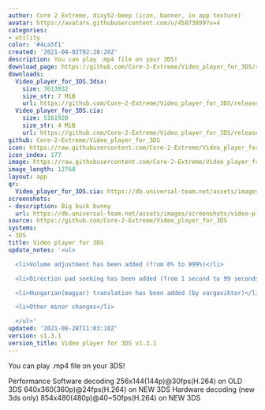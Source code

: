 ```yaml
---
author: Core 2 Extreme, dixy52-beep (icon, banner, in app texture)
avatar: https://avatars.githubusercontent.com/u/45873899?v=4
categories:
- utility
color: '#4ca5f1'
created: '2021-04-02T02:28:20Z'
description: You can play .mp4 file on your 3DS!
download_page: https://github.com/Core-2-Extreme/Video_player_for_3DS/releases
downloads:
  Video_player_for_3DS.3dsx:
    size: 7613032
    size_str: 7 MiB
    url: https://github.com/Core-2-Extreme/Video_player_for_3DS/releases/download/v1.3.1/Video_player_for_3DS.3dsx
  Video_player_for_3DS.cia:
    size: 5161920
    size_str: 4 MiB
    url: https://github.com/Core-2-Extreme/Video_player_for_3DS/releases/download/v1.3.1/Video_player_for_3DS.cia
github: Core-2-Extreme/Video_player_for_3DS
icon: https://raw.githubusercontent.com/Core-2-Extreme/Video_player_for_3DS/main/resource/icon.png
icon_index: 177
image: https://raw.githubusercontent.com/Core-2-Extreme/Video_player_for_3DS/main/resource/banner.png
image_length: 12768
layout: app
qr:
  Video_player_for_3DS.cia: https://db.universal-team.net/assets/images/qr/video_player_for_3ds-cia.png
screenshots:
- description: Big buck bunny
  url: https://db.universal-team.net/assets/images/screenshots/video-player-for-3ds/big-buck-bunny.png
source: https://github.com/Core-2-Extreme/Video_player_for_3DS
systems:
- 3DS
title: Video player for 3DS
update_notes: '<ul>

  <li>Volume adjustment has been added (from 0% to 999%)</li>

  <li>Direction pad seeking has been added (from 1 second to 99 seconds)</li>

  <li>Hungarian(magyar) translation has been added (by vargaviktor)</li>

  <li>Other minor changes</li>

  </ul>'
updated: '2021-08-28T11:03:10Z'
version: v1.3.1
version_title: Video player for 3DS v1.3.1
---
```

You can play .mp4 file on your 3DS!

Performance
Software decoding
256x144(144p)@30fps(H.264) on OLD 3DS
640x360(360p)@24fps(H.264) on NEW 3DS
Hardware decoding (new 3ds only)
854x480(480p)@40~50fps(H.264) on NEW 3DS